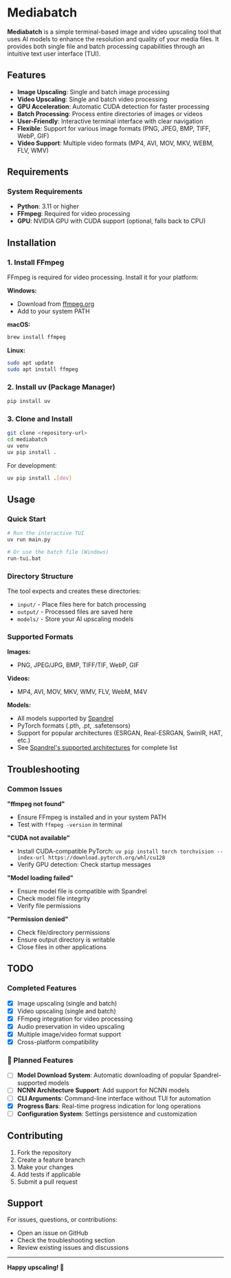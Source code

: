 # Mediabatch

**Mediabatch** is a simple terminal-based image and video upscaling tool that uses AI models to enhance the resolution and quality of your media files. It provides both single file and batch processing capabilities through an intuitive text user interface (TUI).

## Features

- **Image Upscaling**: Single and batch image processing
- **Video Upscaling**: Single and batch video processing
- **GPU Acceleration**: Automatic CUDA detection for faster processing
- **Batch Processing**: Process entire directories of images or videos
- **User-Friendly**: Interactive terminal interface with clear navigation
- **Flexible**: Support for various image formats (PNG, JPEG, BMP, TIFF, WebP, GIF)
- **Video Support**: Multiple video formats (MP4, AVI, MOV, MKV, WEBM, FLV, WMV)

## Requirements

### System Requirements

- **Python**: 3.11 or higher
- **FFmpeg**: Required for video processing
- **GPU**: NVIDIA GPU with CUDA support (optional, falls back to CPU)

## Installation

### 1. Install FFmpeg

FFmpeg is required for video processing. Install it for your platform:

**Windows:**

- Download from [ffmpeg.org](https://ffmpeg.org/download.html)
- Add to your system PATH

**macOS:**

```bash
brew install ffmpeg
```

**Linux:**

```bash
sudo apt update
sudo apt install ffmpeg
```

### 2. Install uv (Package Manager)

```bash
pip install uv
```

### 3. Clone and Install

```bash
git clone <repository-url>
cd mediabatch
uv venv
uv pip install .
```

For development:

```bash
uv pip install .[dev]
```

## Usage

### Quick Start

```bash
# Run the interactive TUI
uv run main.py

# Or use the batch file (Windows)
run-tui.bat
```

### Directory Structure

The tool expects and creates these directories:

- `input/` - Place files here for batch processing
- `output/` - Processed files are saved here
- `models/` - Store your AI upscaling models

### Supported Formats

**Images:**

- PNG, JPEG/JPG, BMP, TIFF/TIF, WebP, GIF

**Videos:**

- MP4, AVI, MOV, MKV, WMV, FLV, WebM, M4V

**Models:**

- All models supported by [Spandrel](https://github.com/chaiNNer-org/spandrel)
- PyTorch formats (.pth, .pt, .safetensors)
- Support for popular architectures (ESRGAN, Real-ESRGAN, SwinIR, HAT, etc.)
- See [Spandrel's supported architectures](https://github.com/chaiNNer-org/spandrel#supported-architectures) for complete list

## Troubleshooting

### Common Issues

**"ffmpeg not found"**

- Ensure FFmpeg is installed and in your system PATH
- Test with `ffmpeg -version` in terminal

**"CUDA not available"**

- Install CUDA-compatible PyTorch: `uv pip install torch torchvision --index-url https://download.pytorch.org/whl/cu128`
- Verify GPU detection: Check startup messages

**"Model loading failed"**

- Ensure model file is compatible with Spandrel
- Check model file integrity
- Verify file permissions

**"Permission denied"**

- Check file/directory permissions
- Ensure output directory is writable
- Close files in other applications

## TODO

### Completed Features

- [x] Image upscaling (single and batch)
- [x] Video upscaling (single and batch)
- [x] FFmpeg integration for video processing
- [x] Audio preservation in video upscaling
- [x] Multiple image/video format support
- [x] Cross-platform compatibility

### 🚧 Planned Features

- [ ] **Model Download System**: Automatic downloading of popular Spandrel-supported models
- [ ] **NCNN Architecture Support**: Add support for NCNN models
- [ ] **CLI Arguments**: Command-line interface without TUI for automation
- [x] **Progress Bars**: Real-time progress indication for long operations
- [ ] **Configuration System**: Settings persistence and customization

## Contributing

1. Fork the repository
2. Create a feature branch
3. Make your changes
4. Add tests if applicable
5. Submit a pull request

## Support

For issues, questions, or contributions:

- Open an issue on GitHub
- Check the troubleshooting section
- Review existing issues and discussions

---

**Happy upscaling! 🚀**
